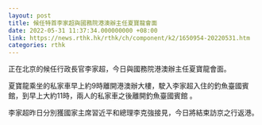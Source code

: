 ```yaml
---
layout: post
title: 候任特首李家超與國務院港澳辦主任夏寶龍會面
date: 2022-05-31 11:37:34.000000000 +08:00
link: https://news.rthk.hk/rthk/ch/component/k2/1650954-20220531.htm
categories: rthk
---
```


正在北京的候任行政長官李家超，今日與國務院港澳辦主任夏寶龍會面。

夏寶龍乘坐的私家車早上約9時離開港澳辦大樓，駛入李家超入住的釣魚臺國賓館，到早上大約11時，兩人的私家車之後離開釣魚臺國賓館 。

李家超昨日分別獲國家主席習近平和總理李克強接見，今日將結束訪京之行返港。
